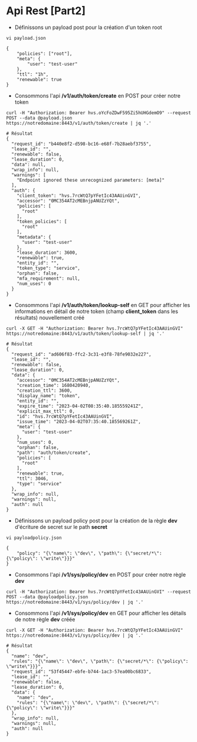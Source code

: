 # Api Rest [Part2]

- Définissons un payload post pour la création d'un token root

```
vi payload.json
```

```
{
    "policies": ["root"],
    "meta": {
        "user": "test-user"
    },
    "ttl": "1h",
    "renewable": true
}
```

- Consommons l'api **/v1/auth/token/create** en POST pour créer notre token

```
curl -H "Authorization: Bearer hvs.oYcFoZDwF595Zi5hUHGdemO9" --request POST --data @payload.json https://notredomaine:8443/v1/auth/token/create | jq '.'
```

```
# Résultat
{
  "request_id": "b440e8f2-d598-bc16-e68f-7b28aebf3755",
  "lease_id": "",
  "renewable": false,
  "lease_duration": 0,
  "data": null,
  "wrap_info": null,
  "warnings": [
    "Endpoint ignored these unrecognized parameters: [meta]"
  ],
  "auth": {
    "client_token": "hvs.7rcWtQ7pYFetIc43AAUinGVI",
    "accessor": "0MC354AT2cMEBnjpANUZzYQt",
    "policies": [
      "root"
    ],
    "token_policies": [
      "root"
    ],
    "metadata": {
      "user": "test-user"
    },
    "lease_duration": 3600,
    "renewable": true,
    "entity_id": "",
    "token_type": "service",
    "orphan": false,
    "mfa_requirement": null,
    "num_uses": 0
  }
}
```

- Consommons l'api **/v1/auth/token/lookup-self** en GET pour afficher les informations en détail de notre token (champ **client_token** dans les résultats) nouvellement créé

```
curl -X GET -H "Authorization: Bearer hvs.7rcWtQ7pYFetIc43AAUinGVI" https://notredomaine:8443/v1/auth/token/lookup-self | jq '.'
```

```
# Résultat
{
  "request_id": "ad606f83-ffc2-3c31-e3f8-78fe9032e227",
  "lease_id": "",
  "renewable": false,
  "lease_duration": 0,
  "data": {
    "accessor": "0MC354AT2cMEBnjpANUZzYQt",
    "creation_time": 1680420940,
    "creation_ttl": 3600,
    "display_name": "token",
    "entity_id": "",
    "expire_time": "2023-04-02T08:35:40.185559241Z",
    "explicit_max_ttl": 0,
    "id": "hvs.7rcWtQ7pYFetIc43AAUinGVI",
    "issue_time": "2023-04-02T07:35:40.185569261Z",
    "meta": {
      "user": "test-user"
    },
    "num_uses": 0,
    "orphan": false,
    "path": "auth/token/create",
    "policies": [
      "root"
    ],
    "renewable": true,
    "ttl": 3046,
    "type": "service"
  },
  "wrap_info": null,
  "warnings": null,
  "auth": null
}
```

- Définissons un payload policy post pour la création de la règle **dev** d'écriture de secret sur le path **secret**

```
vi payloadpolicy.json
```

```
{
    "policy": "{\"name\": \"dev\", \"path\": {\"secret/*\": {\"policy\": \"write\"}}}"
}
```

- Consommons l'api **/v1/sys/policy/dev** en POST pour créer notre règle **dev**

```
curl -H "Authorization: Bearer hvs.7rcWtQ7pYFetIc43AAUinGVI" --request POST --data @payloadpolicy.json https://notredomaine:8443/v1/sys/policy/dev | jq '.'
```

- Consommons l'api **/v1/sys/policy/dev** en GET pour afficher les détails de notre règle **dev** créée

```
curl -X GET -H "Authorization: Bearer hvs.7rcWtQ7pYFetIc43AAUinGVI" https://notredomaine:8443/v1/sys/policy/dev | jq '.'
```

```
# Résultat
{
  "name": "dev",
  "rules": "{\"name\": \"dev\", \"path\": {\"secret/*\": {\"policy\": \"write\"}}}",
  "request_id": "53f45447-ebfe-b744-1ac3-57ea00bc6833",
  "lease_id": "",
  "renewable": false,
  "lease_duration": 0,
  "data": {
    "name": "dev",
    "rules": "{\"name\": \"dev\", \"path\": {\"secret/*\": {\"policy\": \"write\"}}}"
  },
  "wrap_info": null,
  "warnings": null,
  "auth": null
}
```
